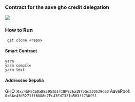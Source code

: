 ### Contract for the aave gho credit delegation

![](https://i.imgur.com/waxVImv.png)

### How to Run

```
 git clone <repo>
```

#### Smart Contract

```
yarn
yarn compile
yarn test
```

#### Addresses Sepolia

GHO :`0xc4bF5CbDaBE595361438F8c6a187bDc330539c60`
AavePool: `0x6Ae43d3271ff6888e7Fc43Fd7321a503ff738951`
